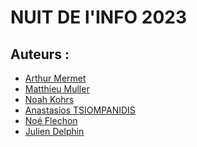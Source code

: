 # NUIT DE l'INFO 2023
## Auteurs :
- [Arthur Mermet](mermet.arthur@gmail.com)
- [Matthieu Muller]()
- [Noah Kohrs]()
- [Anastasios TSIOMPANIDIS]()
- [Noé Flechon]()
- [Julien Delphin]()